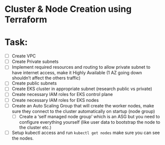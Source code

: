 # Cluster & Node Creation using Terraform

# Task:

-   [ ] Create VPC
-   [ ] Create Private subnets
-  [ ] Implement required resources and routing to allow private subnet to have internet access, make it Highly Available (1 AZ going down shouldn’t affect the others traffic)
-   [ ] Create public subnets
-   [ ] Create EKS cluster in appropriate subnet (research public vs private)
-   [ ] Create necessary IAM roles for EKS control plane
-   [ ] Create necessary IAM roles for EKS nodes
-   [ ] Create an Auto Scaling Group that will create the worker nodes, make sure they connect to the cluster automatically on startup (node group)
    -   [ ] Create a ‘self managed node group’ which is an ASG but you need to configure everything yourself (like user data to bootstrap the node to the cluster etc.)
-   [ ] Setup kubectl access and run `kubectl get nodes` make sure you can see the nodes.